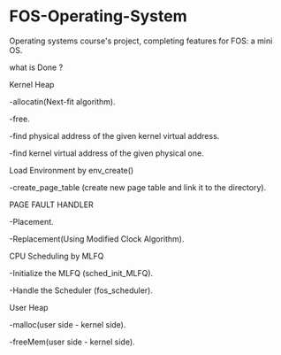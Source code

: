 # FOS-Operating-System
Operating systems course's project, completing features for FOS: a mini OS.

what is Done ?

Kernel Heap


-allocatin(Next-fit algorithm).

-free.

-find physical address of the given kernel virtual address.

-find kernel virtual address of the given physical one.


Load Environment by env_create()

-create_page_table (create new page table and link it to the directory).


PAGE FAULT HANDLER

-Placement.

-Replacement(Using Modified Clock Algorithm).


CPU Scheduling by MLFQ

-Initialize the MLFQ (sched_init_MLFQ).

-Handle the Scheduler (fos_scheduler).


User Heap

-malloc(user side - kernel side).

-freeMem(user side - kernel side).
